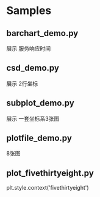 # Samples

## barchart_demo.py
展示 服务响应时间

## csd_demo.py
展示 2行坐标

## subplot_demo.py
展示 一套坐标系3张图

## plotfile_demo.py
8张图

## plot_fivethirtyeight.py
plt.style.context('fivethirtyeight')